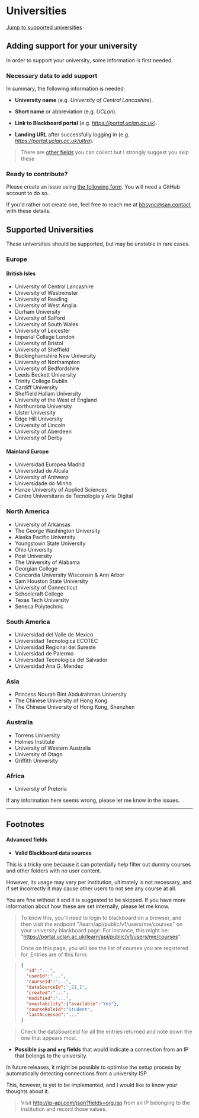 # Universities

[Jump to supported universities](#supported-universities)



## Adding support for your university

In order to support your university, some information is first needed.



### Necessary data to add support

In summary, the following information is needed:

- **University name** (e.g. *University of Central Lancashire*).
- **Short name** or abbreviation (e.g. *UCLan*).

- **Link to Blackboard portal** (e.g. *https://portal.uclan.ac.uk*).
- **Landing URL** after successfully logging in (e.g. *https://portal.uclan.ac.uk/ultra*).



> There are [other fields](#advanced-fields) you can collect but I strongly suggest you skip these



### Ready to contribute?

Please create an issue using [the following form][support-issue]. You will need a GitHub account to do so.

If you'd rather not create one, feel free to reach me at bbsync@san.contact with these details.


## Supported Universities

These universities should be supported, but may be unstable in rare cases.

### Europe

#### British Isles

- University of Central Lancashire
- University of Westminster
- University of Reading
- University of West Anglia
- Durham University
- University of Salford
- University of South Wales
- University of Leicester
- Imperial College London
- University of Bristol
- University of Sheffield
- Buckinghamshire New University
- University of Northampton
- University of Bedfordshire
- Leeds Beckett University
- Trinity College Dublin
- Cardiff University
- Sheffield Hallam University
- University of the West of England
- Northumbria University
- Ulster University
- Edge Hill University
- University of Lincoln
- University of Aberdeen
- University of Derby

#### Mainland Europe

- Universidad Europea Madrid
- Universidad de Alcala
- University of Antwerp
- Universidade do Minho
- Hanze University of Applied Sciences
- Centro Universitario de Tecnología y Arte Digital

### North America

- University of Arkansas
- The George Washington University
- Alaska Pacific University
- Youngstown State University
- Ohio University
- Post University
- The University of Alabama
- Georgian College
- Concordia University Wisconsin & Ann Arbor
- Sam Houston State University
- University of Connecticut
- Schoolcraft College
- Texas Tech University
- Seneca Polytechnic

### South America

- Universidad del Valle de Mexico
- Universidad Tecnologica ECOTEC
- Universidad Regional del Sureste
- Universidad de Palermo
- Universidad Tecnologica del Salvador
- Universidad Ana G. Mendez

### Asia

- Princess Nourah Bint Abdulrahman University
- The Chinese University of Hong Kong
- The Chinese University of Hong Kong, Shenzhen

### Australia

- Torrens University
- Holmes Institute
- University of Western Australia
- University of Otago
- Griffith University

### Africa

- University of Pretoria

If any information here seems wrong, please let me know in the issues.



------



## Footnotes



#### Advanced fields

- **Valid Blackboard data sources**

This is a tricky one because it can potentially help filter out dummy courses and other folders with no user content.

However, its usage may vary per institution, ultimately is not necessary, and if set incorrectly it may cause other users to not see any course at all.

You are fine without it and it is suggested to be skipped. If you have more information about how these are set internally, please let me know.

> To know this, you'll need to login to blackboard on a browser, and then visit the
> endpoint "/learn/api/public/v1/users/me/courses" on your university blackboard page.
> For instance, this might be: "https://portal.uclan.ac.uk/learn/api/public/v1/users/me/courses".
>
> Once on this page, you will see the list of courses you are registered for. Entries are of this form:

> ```json
> {
>   "id":"...",
>   "userId":"...",
>   "courseId":"...",
>   "dataSourceId":"_21_1",
>   "created":"...",
>   "modified":"...",
>   "availability":{"available":"Yes"},
>   "courseRoleId":"Student",
>   "lastAccessed":"..."
> }
> ```

>  Check the dataSourceId for all the entries returned and note down the one that appears most.

- **Possible `isp` and `org` fields** that would indicate a connection from an IP that belongs to the university.

In future releases, it might be possible to optimise the setup process by automatically detecting connections from a university ISP.

This, however, is yet to be implemented, and I would like to know your thoughts about it.

> Visit http://ip-api.com/json?fields=org,isp from an IP belonging to the institution and record those values.

[support-issue]: https://github.com/jacobszpz/BlackboardSync/issues/new?assignees=jacobszpz&labels=uni-support&projects=&template=unisupport.yml&title=%5BUniversity+Support%5D%3A+
